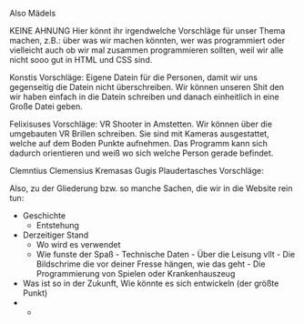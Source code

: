 Also Mädels

KEINE AHNUNG
Hier könnt ihr irgendwelche Vorschläge für unser Thema machen, z.B.: über was wir machen könnten, wer was programmiert oder vielleicht auch ob wir mal zusammen programmieren sollten, weil wir alle nicht sooo gut in HTML und CSS sind.


Konstis Vorschläge:
Eigene Datein für die Personen, damit wir uns gegenseitig die Datein nicht überschreiben. Wir können unseren Shit den wir haben einfach in die Datein schreiben und danach einheitlich in eine Große Datei geben.

Felixisuses Vorschläge:
VR Shooter in Amstetten. Wir können über die umgebauten VR Brillen schreiben. Sie sind mit Kameras ausgestattet, welche auf dem Boden Punkte aufnehmen. Das Programm kann sich dadurch orientieren und weiß wo sich welche Person gerade befindet.

Clemntius Clemensius Kremasas Gugis Plaudertasches Vorschläge:




Also,
zu der Gliederung bzw. so manche Sachen, die wir in die Website rein tun:

- Geschichte
  - Entstehung
- Derzeitiger Stand
  - Wo wird es verwendet
  - Wie funste der Spaß
        - Technische Daten
        - Über die Leisung vllt
        - Die Bildschrime die vor deiner Fresse hängen, wie das geht
        - Die Programmierung von Spielen oder Krankenhauszeug
- Was ist so in der Zukunft, Wie könnte es sich entwickeln (der größte Punkt)
- 
  - 
